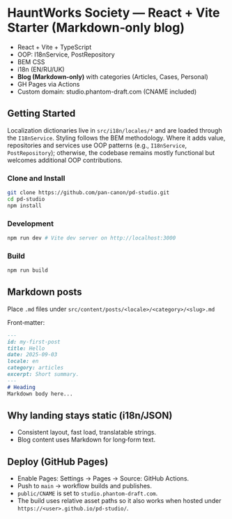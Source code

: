 # HauntWorks Society — React + Vite Starter (Markdown‑only blog)

- React + Vite + TypeScript
- OOP: I18nService, PostRepository
- BEM CSS
- i18n (EN/RU/UK)
- **Blog (Markdown‑only)** with categories (Articles, Cases, Personal)
- GH Pages via Actions
- Custom domain: studio.phantom-draft.com (CNAME included)

## Getting Started

Localization dictionaries live in `src/i18n/locales/*` and are loaded through the `I18nService`. Styling follows the BEM methodology. Where it adds value, repositories and services use OOP patterns (e.g., `I18nService`, `PostRepository`); otherwise, the codebase remains mostly functional but welcomes additional OOP contributions.

### Clone and Install
```bash
git clone https://github.com/pan-canon/pd-studio.git
cd pd-studio
npm install
```

### Development
```bash
npm run dev # Vite dev server on http://localhost:3000
```

### Build
```bash
npm run build
```

## Markdown posts
Place `.md` files under `src/content/posts/<locale>/<category>/<slug>.md`

Front‑matter:
```md
---
id: my-first-post
title: Hello
date: 2025-09-03
locale: en
category: articles
excerpt: Short summary.
---
# Heading
Markdown body here...
```

## Why landing stays static (i18n/JSON)
- Consistent layout, fast load, translatable strings.
- Blog content uses Markdown for long‑form text.

## Deploy (GitHub Pages)
- Enable Pages: Settings → Pages → Source: GitHub Actions.
- Push to `main` → workflow builds and publishes.
- `public/CNAME` is set to `studio.phantom-draft.com`.
- The build uses relative asset paths so it also works when hosted under
  `https://<user>.github.io/pd-studio/`.
